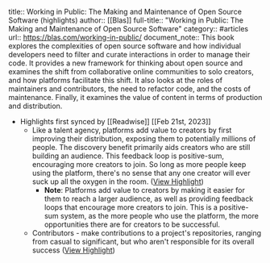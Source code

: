 title:: Working in Public: The Making and Maintenance of Open Source Software (highlights)
author:: [[Blas]]
full-title:: "Working in Public: The Making and Maintenance of Open Source Software"
category:: #articles
url:: https://blas.com/working-in-public/
document_note:: This book explores the complexities of open source software and how individual developers need to filter and curate interactions in order to manage their code. It provides a new framework for thinking about open source and examines the shift from collaborative online communities to solo creators, and how platforms facilitate this shift. It also looks at the roles of maintainers and contributors, the need to refactor code, and the costs of maintenance. Finally, it examines the value of content in terms of production and distribution.

- Highlights first synced by [[Readwise]] [[Feb 21st, 2023]]
	- Like a talent agency, platforms add value to creators by first improving their distribution, exposing them to potentially millions of people. The discovery benefit primarily aids creators who are still building an audience. This feedback loop is positive-sum, encouraging more creators to join. So long as more people keep using the platform, there's no sense that any one creator will ever suck up all the oxygen in the room. ([View Highlight](https://read.readwise.io/read/01gsq84jgkpt6zcedd1zzak652))
		- **Note**: Platforms add value to creators by making it easier for them to reach a larger audience, as well as providing feedback loops that encourage more creators to join. This is a positive-sum system, as the more people who use the platform, the more opportunities there are for creators to be successful.
	- Contributors - make contributions to a project's repositories, ranging from casual to significant, but who aren't responsible for its overall success ([View Highlight](https://read.readwise.io/read/01gsq848egp31q9n4478khn1d7))